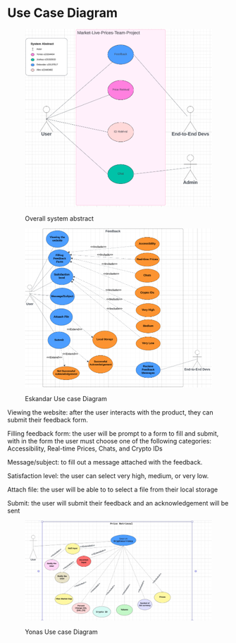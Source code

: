 # Use Case Diagram

<figure><img src="../../../.gitbook/assets/Screenshot (670).png" alt=""><figcaption><p>Overall system abstract</p></figcaption></figure>



<figure><img src="../../../.gitbook/assets/Screenshot (669).png" alt=""><figcaption><p>Eskandar Use case Diagram</p></figcaption></figure>

Viewing the website: after the user interacts with the product, they can submit their feedback form.

Filling feedback form: the user will be prompt to a form to fill and submit, with in the form the user must choose one of the following categories: Accessibility, Real-time Prices, Chats, and Crypto IDs

Message/subject: to fill out a message attached with the feedback.

Satisfaction level: the user can select very high, medium, or very low.

Attach file: the user will be able to to select a file from their local storage

Submit: the user will submit their feedback and an acknowledgement will be sent



<figure><img src="../../../.gitbook/assets/WhatsApp Image 2024-02-15 at 15.49.29.jpeg" alt=""><figcaption><p>Yonas Use case Diagram</p></figcaption></figure>

